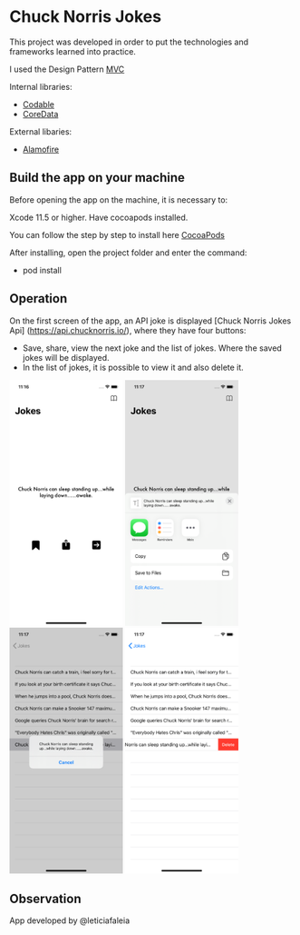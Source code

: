 # Chuck Norris Jokes
This project was developed in order to put the technologies and frameworks learned into practice.

I used the Design Pattern [MVC](https://www.devmedia.com.br/introducao-ao-padrao-mvc/29308)

Internal libraries:
- [Codable](https://developer.apple.com/documentation/foundation/archives_and_serialization/encoding_and_decoding_custom_types)
- [CoreData](https://developer.apple.com/documentation/coredata)

External libaries:
- [Alamofire](https://github.com/Alamofire/Alamofire)

## Build the app on your machine
Before opening the app on the machine, it is necessary to:

Xcode 11.5 or higher.
Have cocoapods installed.

You can follow the step by step to install here [CocoaPods](https://cocoapods.org/)

After installing, open the project folder and enter the command:
- pod install

## Operation
On the first screen of the app, an API joke is displayed [Chuck Norris Jokes Api] (https://api.chucknorris.io/), where they have four buttons:
- Save, share, view the next joke and the list of jokes. Where the saved jokes will be displayed.
- In the list of jokes, it is possible to view it and also delete it.

<img src="1.png" alt="jokesHome" width="200"/>   <img src="2.png" alt="jokesHome" width="200"/>   <img src="3.png" alt="jokesHome" width="200"/>   <img src="4.png" alt="jokesHome" width="200"/>

## Observation
App developed by @leticiafaleia
